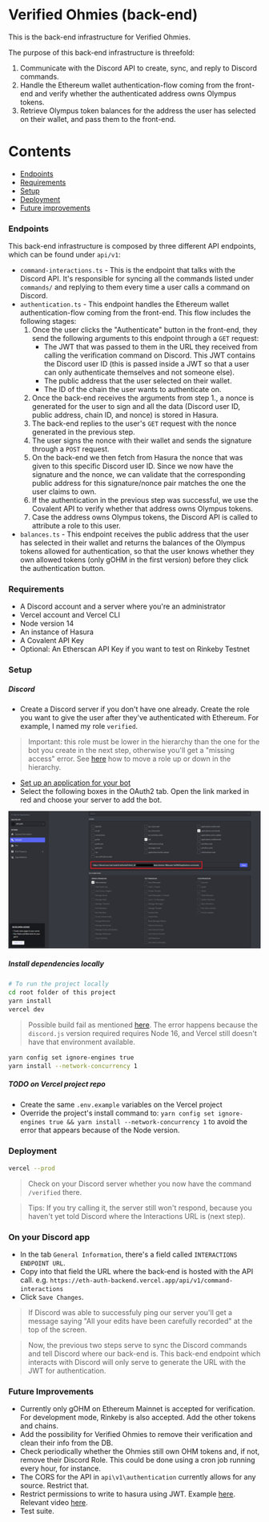 # Verified Ohmies (back-end)

This is the back-end infrastructure for Verified Ohmies.

The purpose of this back-end infrastructure is threefold: 

1. Communicate with the Discord API to create, sync, and reply to Discord commands.
2. Handle the Ethereum wallet authentication-flow coming from the front-end and verify whether the authenticated address owns Olympus tokens.
3. Retrieve Olympus token balances for the address the user has selected on their wallet, and pass them to the front-end.

Contents
========
 * [Endpoints](#endpoints)
 * [Requirements](#requirements)
 * [Setup](#setup)
 * [Deployment](#deployment)
 * [Future improvements](#future-improvements)

### Endpoints

This back-end infrastructure is composed by three different API endpoints, which can be found under `api/v1`:

- `command-interactions.ts` - This is the endpoint that talks with the Discord API. It's responsible for syncing all the commands listed under `commands/` and replying to them every time a user calls a command on Discord.
- `authentication.ts` - This endpoint handles the Ethereum wallet authentication-flow coming from the front-end. This flow includes the following stages:
  1. Once the user clicks the "Authenticate" button in the front-end, they send the following arguments to this endpoint through a `GET` request: 
      - The JWT that was passed to them in the URL they received from calling the verification command on Discord. This JWT contains the Discord user ID (this is passed inside a JWT so that a user can only authenticate themselves and not someone else).
      - The public address that the user selected on their wallet.
      - The ID of the chain the user wants to authenticate on. 
  2. Once the back-end receives the arguments from step 1., a nonce is generated for the user to sign and all the data (Discord user ID, public address, chain ID, and nonce) is stored in Hasura.
  3. The back-end replies to the user's `GET` request with the nonce generated in the previous step.
  4. The user signs the nonce with their wallet and sends the signature through a `POST` request. 
  5. On the back-end we then fetch from Hasura the nonce that was given to this specific Discord user ID. Since we now have the signature and the nonce, we can validate that the corresponding public address for this signature/nonce pair matches the one the user claims to own.
  6. If the authentication in the previous step was successful, we use the Covalent API to verify whether that address owns Olympus tokens.
  7. Case the address owns Olympus tokens, the Discord API is called to attribute a role to this user.
- `balances.ts` - This endpoint receives the public address that the user has selected in their wallet and returns the balances of the Olympus tokens allowed for authentication, so that the user knows whether they own allowed tokens (only gOHM in the first version) before they click the authentication button.

 ### Requirements

- A Discord account and a server where you're an administrator
- Vercel account and Vercel CLI
- Node version 14
- An instance of Hasura
- A Covalent API Key
- Optional: An Etherscan API Key if you want to test on Rinkeby Testnet

### Setup

##### Discord
- Create a Discord server if you don't have one already. Create the role you want to give the user after they've authenticated with Ethereum. For example, I named my role `verified`. 

> Important: this role must be lower in the hierarchy than the one for the bot you create in the next step, otherwise you'll get a "missing access" error. See [here](https://support.discord.com/hc/en-us/articles/214836687-Role-Management-101) how to move a role up or down in the hierarchy.

- [Set up an application for your bot](https://discordjs.guide/preparations/setting-up-a-bot-application.html#creating-your-bot)
- Select the following boxes in the OAuth2 tab. Open the link marked in red and choose your server to add the bot.

![Discord OAuth2 Permissions](img/discord-oauth2-permissions.png)

##### Install dependencies locally

```sh
# To run the project locally
cd root folder of this project
yarn install
vercel dev
```

> Possible build fail as mentioned [here](https://github.com/Snazzah/slash-create-vercel). The error happens because the `discord.js` version required requires Node 16, and Vercel still doesn't have that environment available.

```sh
yarn config set ignore-engines true
yarn install --network-concurrency 1
```


##### TODO on Vercel project repo
- Create the same `.env.example` variables on the Vercel project
- Override the project's install command to: `yarn config set ignore-engines true && yarn install --network-concurrency 1` to avoid the error that appears because of the Node version. 


### Deployment

```sh
vercel --prod
```

> Check on your Discord server whether you now have the command `/verified` there. 

> Tips: If you try calling it, the server still won't respond, because you haven't yet told Discord where the Interactions URL is (next step).


### On your Discord app

- In the tab `General Information`, there's a field called `INTERACTIONS ENDPOINT URL`. 
- Copy into that field the URL where the back-end is hosted with the API call. e.g. `https://eth-auth-backend.vercel.app/api/v1/command-interactions` 
- Click `Save Changes`. 

> If Discord was able to successfuly ping our server you'll get a message saying "All your edits have been carefully recorded" at the top of the screen.

> Now, the previous two steps serve to sync the Discord commands and tell Discord where our back-end is. This back-end endpoint which interacts with Discord will only serve to generate the URL with the JWT for authentication.


### Future Improvements

- Currently only gOHM on Ethereum Mainnet is accepted for verification. For development mode, Rinkeby is also accepted. Add the other tokens and chains.
- Add the possibility for Verified Ohmies to remove their verification and clean their info from the DB.
- Check periodically whether the Ohmies still own OHM tokens and, if not, remove their Discord Role. This could be done using a cron job running every hour, for instance.
- The CORS for the API in `api\v1\authentication` currently allows for any source. Restrict that.
- Restrict permissions to write to hasura using JWT. Example [here](https://github.com/OlympusDAO/olympus-api/blob/develop/lambda/security/tools/checkJWT.ts). Relevant video [here](https://youtu.be/rkN3RQBi_UI?t=546).
- Test suite.